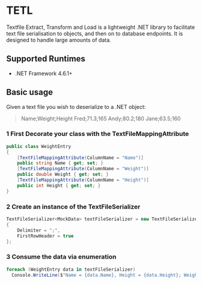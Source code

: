 # TETL
Textfile Extract, Transform and Load is a lightweight .NET library to facilitate text file serialisation to objects, and then on to database endpoints. It is designed to handle large amounts of data.

## Supported Runtimes
- .NET Framework 4.6.1+

## Basic usage

Given a text file you wish to deserialize to a .NET object:

> Name;Weight;Height
> Fred;71.3;165
> Andy;80.2;180
> Jane;63.5;160

### 1 First Decorate your class with the TextFileMappingAttribute
```csharp
public class WeightEntry
{
    [TextFileMappingAttribute(ColumnName = "Name")]
    public string Name { get; set; }
    [TextFileMappingAttribute(ColumnName = "Weight")]
    public double Weight { get; set; }
    [TextFileMappingAttribute(ColumnName = "Height")]
    public int Height { get; set; }
}
```

### 2 Create an instance of the TextFileSerializer
```csharp
TextFileSerializer<MockData> textFileSerializer = new TextFileSerializer<MockData>(@"c:\temp\myTextFile")
{
    Delimiter = ";",
    FirstRowHeader = true
};
```

### 3 Consume the data via enumeration
```csharp
foreach (WeightEntry data in textFileSerializer)
  Console.WriteLine($"Name = {data.Name}, Height = {data.Height}; Weight = {data.Weight}");
```
